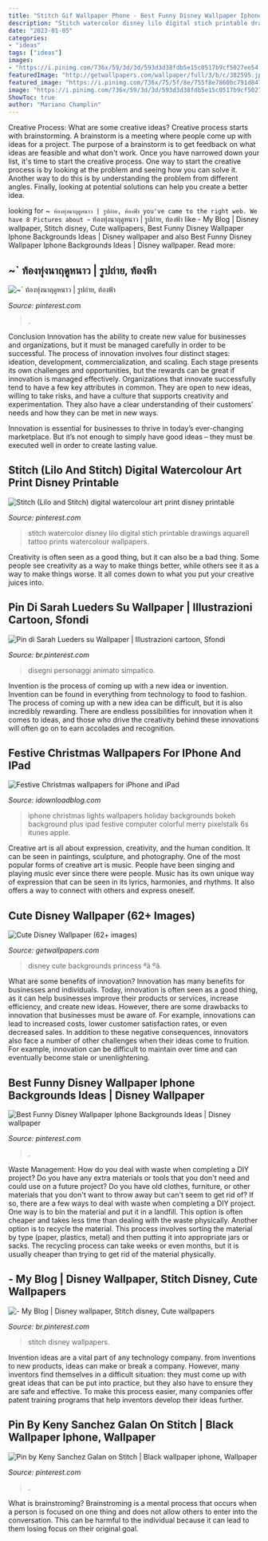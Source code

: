 ```yaml
---
title: "Stitch Gif Wallpaper Phone - Best Funny Disney Wallpaper Iphone Backgrounds Ideas"
description: "Stitch watercolor disney lilo digital stich printable drawings aquarell tattoo prints watercolour wallpapers"
date: "2023-01-05"
categories:
- "ideas"
tags: ["ideas"]
images:
- "https://i.pinimg.com/736x/59/3d/3d/593d3d38fdb5e15c0517b9cf5027ee54.jpg"
featuredImage: "http://getwallpapers.com/wallpaper/full/3/b/c/382595.jpg"
featured_image: "https://i.pinimg.com/736x/75/5f/8e/755f8e7860bc791d8470285e4e1b976d.jpg"
image: "https://i.pinimg.com/736x/59/3d/3d/593d3d38fdb5e15c0517b9cf5027ee54.jpg"
ShowToc: true
author: "Mariano Champlin"
---
```



Creative Process: What are some creative ideas?
Creative process starts with brainstorming. A brainstorm is a meeting where people come up with ideas for a project. The purpose of a brainstorm is to get feedback on what ideas are feasible and what don't work. Once you have narrowed down your list, it's time to start the creative process.
One way to start the creative process is by looking at the problem and seeing how you can solve it. Another way to do this is by understanding the problem from different angles. Finally, looking at potential solutions can help you create a better idea.

	

		
looking for ~` ท้องทุ่งนาฤดูหนาว | รูปถ่าย, ท้องฟ้า you've came to the right web. We have 8 Pictures about ~` ท้องทุ่งนาฤดูหนาว | รูปถ่าย, ท้องฟ้า like - My Blog | Disney wallpaper, Stitch disney, Cute wallpapers, Best Funny Disney Wallpaper Iphone Backgrounds Ideas | Disney wallpaper and also Best Funny Disney Wallpaper Iphone Backgrounds Ideas | Disney wallpaper. Read more:
		
    
## ~` ท้องทุ่งนาฤดูหนาว | รูปถ่าย, ท้องฟ้า

<img loading=lazy src="https://i.pinimg.com/736x/75/5f/8e/755f8e7860bc791d8470285e4e1b976d.jpg" onerror="this.onerror=null;this.src='https://tse2.mm.bing.net/th?id=OIP.RpRIEs1yVQETA-8KPm_CTwHaN0&amp;pid=15.1';" alt="~` ท้องทุ่งนาฤดูหนาว | รูปถ่าย, ท้องฟ้า">

_Source: pinterest.com_

>. 

	

Conclusion
Innovation has the ability to create new value for businesses and organizations, but it must be managed carefully in order to be successful. The process of innovation involves four distinct stages: ideation, development, commercialization, and scaling. Each stage presents its own challenges and opportunities, but the rewards can be great if innovation is managed effectively.
Organizations that innovate successfully tend to have a few key attributes in common. They are open to new ideas, willing to take risks, and have a culture that supports creativity and experimentation. They also have a clear understanding of their customers’ needs and how they can be met in new ways.

 Innovation is essential for businesses to thrive in today’s ever-changing marketplace. But it’s not enough to simply have good ideas – they must be executed well in order to create lasting value.

    
## Stitch (Lilo And Stitch) Digital Watercolour Art Print Disney Printable

<img loading=lazy src="https://i.pinimg.com/736x/ed/76/ed/ed76ede1f5cc881728605acb018919c2.jpg" onerror="this.onerror=null;this.src='https://tse1.mm.bing.net/th?id=OIP.A4ZrLg7GHb3U1nnP33akEgHaO0&amp;pid=15.1';" alt="Stitch (Lilo and Stitch) digital watercolour art print disney printable">

_Source: pinterest.com_

>stitch watercolor disney lilo digital stich printable drawings aquarell tattoo prints watercolour wallpapers. 

	

Creativity is often seen as a good thing, but it can also be a bad thing. Some people see creativity as a way to make things better, while others see it as a way to make things worse. It all comes down to what you put your creative juices into.

    
## Pin Di Sarah Lueders Su Wallpaper | Illustrazioni Cartoon, Sfondi

<img loading=lazy src="https://i.pinimg.com/736x/ca/87/d1/ca87d18988ae73b5710f3787fc5516d6.jpg" onerror="this.onerror=null;this.src='https://tse2.mm.bing.net/th?id=OIP.AKIz00QnzsTb_euUJj2mUgHaNL&amp;pid=15.1';" alt="Pin di Sarah Lueders su Wallpaper | Illustrazioni cartoon, Sfondi">

_Source: br.pinterest.com_

>disegni personaggi animato simpatico. 

	

Invention is the process of coming up with a new idea or invention. Invention can be found in everything from technology to food to fashion. The process of coming up with a new idea can be difficult, but it is also incredibly rewarding. There are endless possibilities for innovation when it comes to ideas, and those who drive the creativity behind these innovations will often go on to earn accolades and recognition.

    
## Festive Christmas Wallpapers For IPhone And IPad

<img loading=lazy src="https://media.idownloadblog.com/wp-content/uploads/2014/12/christmas-lights-holiday-bokeh-34-iphone6-plus-wallpaper.jpg" onerror="this.onerror=null;this.src='https://tse2.mm.bing.net/th?id=OIP.vsIt9jnYXO0UunmvxgZUNgHaNK&amp;pid=15.1';" alt="Festive Christmas wallpapers for iPhone and iPad">

_Source: idownloadblog.com_

>iphone christmas lights wallpapers holiday backgrounds bokeh background plus ipad festive computer colorful merry pixelstalk 6s itunes apple. 

	

Creative art is all about expression, creativity, and the human condition. It can be seen in paintings, sculpture, and photography. One of the most popular forms of creative art is music. People have been singing and playing music ever since there were people. Music has its own unique way of expression that can be seen in its lyrics, harmonies, and rhythms. It also offers a way to connect with others and express oneself.

    
## Cute Disney Wallpaper (62+ Images)

<img loading=lazy src="http://getwallpapers.com/wallpaper/full/3/b/c/382595.jpg" onerror="this.onerror=null;this.src='https://tse4.mm.bing.net/th?id=OIP.q2skFsi7vWfX3almgy26pAHaNK&amp;pid=15.1';" alt="Cute Disney Wallpaper (62+ images)">

_Source: getwallpapers.com_

>disney cute backgrounds princess ªã ºã. 

	

What are some benefits of innovation?
Innovation has many benefits for businesses and individuals. Today, innovation is often seen as a good thing, as it can help businesses improve their products or services, increase efficiency, and create new ideas. However, there are some drawbacks to innovation that businesses must be aware of. For example, innovations can lead to increased costs, lower customer satisfaction rates, or even decreased sales. In addition to these negative consequences, innovators also face a number of other challenges when their ideas come to fruition. For example, innovation can be difficult to maintain over time and can eventually become stale or unenlightening.

    
## Best Funny Disney Wallpaper Iphone Backgrounds Ideas | Disney Wallpaper

<img loading=lazy src="https://i.pinimg.com/736x/a5/02/ab/a502ab36ac41fca2dd472c8a5f451fa7.jpg" onerror="this.onerror=null;this.src='https://tse3.mm.bing.net/th?id=OIP.tiS808Eo5De_3o0P8SwERwAAAA&amp;pid=15.1';" alt="Best Funny Disney Wallpaper Iphone Backgrounds Ideas | Disney wallpaper">

_Source: pinterest.com_

>. 

	

Waste Management: How do you deal with waste when completing a DIY project?
Do you have any extra materials or tools that you don't need and could use on a future project? Do you have old clothes, furniture, or other materials that you don't want to throw away but can't seem to get rid of? If so, there are a few ways to deal with waste when completing a DIY project. 
One way is to bin the material and put it in a landfill. This option is often cheaper and takes less time than dealing with the waste physically. Another option is to recycle the material. This process involves sorting the material by type (paper, plastics, metal) and then putting it into appropriate jars or sacks. The recycling process can take weeks or even months, but it is usually cheaper than trying to get rid of the material physically.

    
## - My Blog | Disney Wallpaper, Stitch Disney, Cute Wallpapers

<img loading=lazy src="https://i.pinimg.com/736x/59/3d/3d/593d3d38fdb5e15c0517b9cf5027ee54.jpg" onerror="this.onerror=null;this.src='https://tse3.mm.bing.net/th?id=OIP.vlM0gO9XPVEDp1S9N0OR1AHaMh&amp;pid=15.1';" alt="- My Blog | Disney wallpaper, Stitch disney, Cute wallpapers">

_Source: br.pinterest.com_

>stitch disney wallpapers. 

	

Invention ideas are a vital part of any technology company. from inventions to new products, ideas can make or break a company. However, many inventors find themselves in a difficult situation: they must come up with great ideas that can be put into practice, but they also have to ensure they are safe and effective. To make this process easier, many companies offer patent training programs that help inventors develop their ideas further.

    
## Pin By Keny Sanchez Galan On Stitch | Black Wallpaper Iphone, Wallpaper

<img loading=lazy src="https://i.pinimg.com/736x/a7/29/5b/a7295bc2e1ea9d6261008e690e1e6f54.jpg" onerror="this.onerror=null;this.src='https://tse3.mm.bing.net/th?id=OIP.Zl3a1mu_o10EE1uceo5fjgHaLH&amp;pid=15.1';" alt="Pin by Keny Sanchez Galan on Stitch | Black wallpaper iphone, Wallpaper">

_Source: pinterest.com_

>. 

	

What is brainstroming? Brainstroming is a mental process that occurs when a person is focused on one thing and does not allow others to enter into the conversation. This can be harmful to the individual because it can lead to them losing focus on their original goal.

